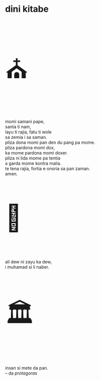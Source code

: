 # dini kitabe

<p style="font-size:6em;">⛪️</p>

momi samani pape,  
santa ti nam,  
layu ti rajia,
fatu ti wole  
sa zemia i sa saman.  
pliza dona momi pan den du pang pa mome.  
pliza pardona momi dox,  
ka mome pardona momi doxer.  
pliza ni lida mome pa tentia  
a garda mome kontra malia.  
te tena rajia, fortia e onoria sa pan zaman.  
amen.

<p style="font-size:6em;">🕌</p>

ali dew ni zayu ka dew,  
i muhamad si li naber.

<p style="font-size:6em;">🏛</p>

insan si mete da pan.  
– da _protagoras_

